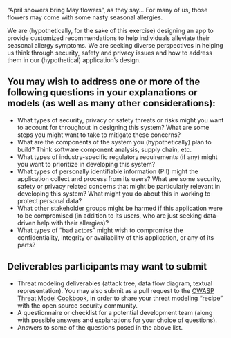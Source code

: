 “April showers bring May flowers”, as they say… For many of us, those flowers may come with some nasty seasonal allergies.

We are (hypothetically, for the sake of this exercise) designing an app to provide customized recommendations to help individuals alleviate their seasonal allergy symptoms. We are seeking diverse perspectives in helping us think through security, safety and privacy issues and how to address them in our (hypothetical) application’s design. 


## You may wish to address one or more of the following questions in your explanations or models (as well as many other considerations):


* What types of security, privacy or safety threats or risks might you want to account for throughout in designing this system? What are some steps you might want to take to mitigate these concerns?
* What are the components of the system you (hypothetically) plan to build? Think software component analysis, supply chain, etc.
* What types of industry-specific regulatory requirements (if any) might you want to prioritize in developing this system?
* What types of personally identifiable information (PII) might the application collect and process from its users? What are some security, safety or privacy related concerns that might be particularly relevant in developing this system? What might you do about this in working to protect personal data?
* What other stakeholder groups might be harmed if this application were to be compromised (in addition to its users, who are just seeking data-driven help with their allergies)?
* What types of “bad actors” might wish to compromise the confidentiality, integrity or availability of this application, or any of its parts?



## Deliverables participants may want to submit

* Threat modeling deliverables (attack tree, data flow diagram, textual representation). You may also submit as a pull request to the [OWASP Threat Model Cookbook](https://github.com/OWASP/threat-model-cookbook), in order to share your threat modeling “recipe” with the open source security community.
* A questionnaire or checklist for a potential development team (along with possible answers and explanations for your choice of questions).
* Answers to some of the questions posed in the above list.


